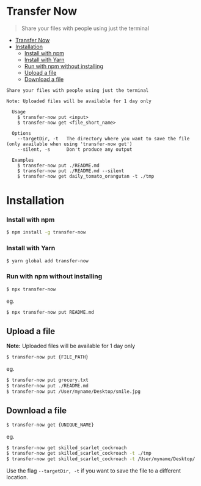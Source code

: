 # Transfer Now

> Share your files with people using just the terminal

- [Transfer Now](#transfer-now)
- [Installation](#installation)
    - [Install with npm](#install-with-npm)
    - [Install with Yarn](#install-with-yarn)
    - [Run with npm without installing](#run-with-npm-without-installing)
  - [Upload a file](#upload-a-file)
  - [Download a file](#download-a-file)

```
Share your files with people using just the terminal

Note: Uploaded files will be available for 1 day only

  Usage
    $ transfer-now put <input>
    $ transfer-now get <file_short_name>

  Options
    --targetDir, -t   The directory where you want to save the file (only available when using 'transfer-now get')
    --silent, -s      Don't produce any output

  Examples
    $ transfer-now put ./README.md
    $ transfer-now put ./README.md --silent
    $ transfer-now get daily_tomato_orangutan -t ./tmp
```

# Installation

### Install with npm

```sh
$ npm install -g transfer-now
```

### Install with Yarn

```sh
$ yarn global add transfer-now
```

### Run with npm without installing

```sh
$ npx transfer-now
```

eg.

```sh
$ npx transfer-now put README.md
```

## Upload a file

**Note:** Uploaded files will be available for 1 day only

```sh
$ transfer-now put {FILE_PATH}
```

eg.

```sh
$ transfer-now put grocery.txt
$ transfer-now put ./README.md
$ transfer-now put /User/myname/Desktop/smile.jpg
```

## Download a file

```sh
$ transfer-now get {UNIQUE_NAME}
```

eg.

```sh
$ transfer-now get skilled_scarlet_cockroach
$ transfer-now get skilled_scarlet_cockroach -t ./tmp
$ transfer-now get skilled_scarlet_cockroach -t /User/myname/Desktop/
```

Use the flag `--targetDir, -t` if you want to save the file to a different location.

